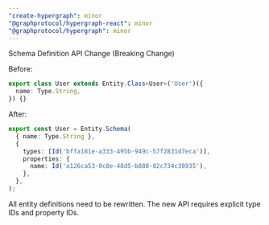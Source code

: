```yaml
---
"create-hypergraph": minor
"@graphprotocol/hypergraph-react": minor
"@graphprotocol/hypergraph": minor
---
```


Schema Definition API Change (Breaking Change)
  
Before:
```ts
export class User extends Entity.Class<User>('User')({
  name: Type.String,
}) {}
```

After:
```ts
export const User = Entity.Schema(
  { name: Type.String },
  {
    types: [Id('bffa181e-a333-495b-949c-57f2831d7eca')],
    properties: {
      name: Id('a126ca53-0c8e-48d5-b888-82c734c38935'),
    },
  },
);
```

All entity definitions need to be rewritten. The new API requires explicit type IDs and property IDs.